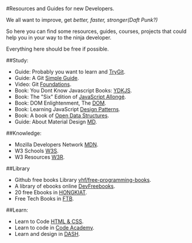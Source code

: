 #Resources and Guides for new Developers.

We all want to improve, get *better, faster, stronger(Daft Punk?)*

So here you can find some resources, guides, courses, projects that could help you in your way to the ninja developer.

Everything here should be free if possible.

##Study:

- Guide: Probably you want to learn and [TryGit](http://rogerdudler.github.io/git-guide/).
- Guide: A Git [Simple Guide](http://rogerdudler.github.io/git-guide/).
- Video: Git [Foundations](https://www.youtube.com/playlist?list=PLg7s6cbtAD15G8lNyoaYDuKZSKyJrgwB-/).
- Book: You Dont Know Javascript Books: [YDKJS](https://github.com/getify/You-Dont-Know-JS).
- Book:  The "Six" Edition of [JavaScript Allongé](https://leanpub.com/javascriptallongesix).
- Book:  DOM Enlightenment, The [DOM](http://domenlightenment.com/).
- Book:  Learning JavaScript  [Design Patterns](https://addyosmani.com/resources/essentialjsdesignpatterns/book/).
- Book:  A book of  [Open Data Structures](http://www.aupress.ca/books/120226/ebook/99Z_Morin_2013-Open_Data_Structures.pdf).
- Guide: About Material Design [MD]( https://material.io/).


##Knowledge:
- Mozilla Developers Network [MDN](https://developer.mozilla.org/es/).
- W3 Schools [W3S](http://www.w3schools.com/).
- W3 Resources [W3R](http://www.w3resource.com/).


##Library
- Github free books Library [vhf/free-programming-books](https://github.com/vhf/free-programming-books/blob/master/free-programming-books.md).
- A library of ebooks online [DevFreebooks](https://devfreebooks.github.io/).
- 20 free Ebooks in [HONGKIAT](http://www.hongkiat.com/blog/free-ebooks-software-developers/).
- Free Tech Books in [FTB](http://www.freetechbooks.com/).




##Learn:
- Learn to Code [HTML & CSS](http://learn.shayhowe.com/html-css/).
- Learn to code in [Code Academy](https://www.codecademy.com).
- Learn and design in [DASH](https://dash.generalassemb.ly/projects).
